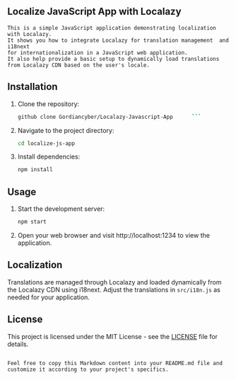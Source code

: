 
## Localize JavaScript App with Localazy

```
This is a simple JavaScript application demonstrating localization with Localazy.
It shows you how to integrate Localazy for translation management  and i18next
for internationalization in a JavaScript web application.
It also help provide a basic setup to dynamically load translations from Localazy CDN based on the user's locale.

```
## Installation

1. Clone the repository:

   ```bash
   github clone Gordiancyber/Localazy-Javascript-App      ```

2. Navigate to the project directory:

   ```bash
   cd localize-js-app
   ```

3. Install dependencies:

   ```bash
   npm install
   ```

## Usage

1. Start the development server:

   ```bash
   npm start
   ```

2. Open your web browser and visit http://localhost:1234 to view the application.

## Localization

Translations are managed through Localazy and loaded dynamically from the Localazy CDN using i18next. Adjust the translations in `src/i18n.js` as needed for your application.

## License

This project is licensed under the MIT License - see the [LICENSE](LICENSE) file for details.
```

Feel free to copy this Markdown content into your README.md file and customize it according to your project's specifics.
